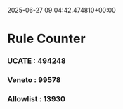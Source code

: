 2025-06-27 09:04:42.474810+00:00
# Rule Counter 
 ### UCATE : 494248

 ### Veneto : 99578

 ### Allowlist : 13930